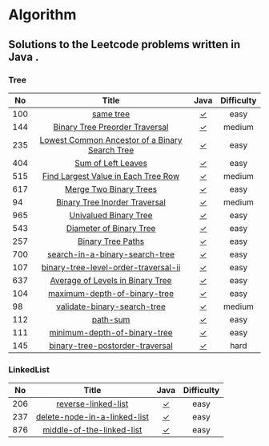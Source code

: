 # Algorithm
## Solutions to the Leetcode problems written in Java .

### Tree

| No      | Title     | Java     | Difficulty     |
| ---------- | :-----------:  | :-----------: |:-----------: |
| 100| [same tree](https://leetcode-cn.com/problems/same-tree/)| [✓](https://github.com/chen7weijie/Algorithm/blob/master/Test_100.java)|easy|
| 144| [Binary Tree Preorder Traversal](https://leetcode-cn.com/problems/binary-tree-preorder-traversal/)| [✓](https://github.com/chen7weijie/Algorithm/blob/master/Test_144.java)|medium|
| 235| [ Lowest Common Ancestor of a Binary Search Tree](https://leetcode-cn.com/problems/lowest-common-ancestor-of-a-binary-search-tree/)| [✓](https://github.com/chen7weijie/Algorithm/blob/master/Test_235.java)|easy|
| 404| [ Sum of Left Leaves](https://leetcode-cn.com/problems/sum-of-left-leaves/)| [✓](https://github.com/chen7weijie/Algorithm/blob/master/Test_404.java)|easy|
| 515| [ Find Largest Value in Each Tree Row](https://leetcode-cn.com/problems/find-largest-value-in-each-tree-row/)| [✓](https://github.com/chen7weijie/Algorithm/blob/master/Test_515.java)|medium|
| 617| [ Merge Two Binary Trees](https://leetcode-cn.com/problems/merge-two-binary-trees/)| [✓](https://github.com/chen7weijie/Algorithm/blob/master/Test_617.java)|easy|
| 94| [ Binary Tree Inorder Traversal](https://leetcode-cn.com/problems/binary-tree-inorder-traversal/)| [✓](https://github.com/chen7weijie/Algorithm/blob/master/Test_94.java)|medium|
| 965| [ Univalued Binary Tree](https://leetcode-cn.com/problems/univalued-binary-tree/)| [✓](https://github.com/chen7weijie/Algorithm/blob/master/Test_965.java)|easy|
| 543| [ Diameter of Binary Tree](https://leetcode-cn.com/problems/diameter-of-binary-tree/)| [✓](https://github.com/chen7weijie/Algorithm/blob/master/Test_543.java)|easy|
| 257| [ Binary Tree Paths](https://leetcode-cn.com/problems/binary-tree-paths/)| [✓](https://github.com/chen7weijie/Algorithm/blob/master/Test_257.java)|easy|
| 700| [ search-in-a-binary-search-tree](https://leetcode-cn.com/problems/search-in-a-binary-search-tree/)| [✓](https://github.com/chen7weijie/Algorithm/blob/master/Test_700.java)|easy|
| 107| [ binary-tree-level-order-traversal-ii](https://leetcode-cn.com/problems/binary-tree-level-order-traversal-ii/)| [✓](https://github.com/chen7weijie/Algorithm/blob/master/Test_107.java)|easy|
| 637| [ Average of Levels in Binary Tree](https://leetcode-cn.com/problems/average-of-levels-in-binary-tree/submissions/)| [✓](https://github.com/chen7weijie/Algorithm/blob/master/Test_637.java)|easy|
| 104| [ maximum-depth-of-binary-tree](https://leetcode-cn.com/problems/maximum-depth-of-binary-tree/)| [✓](https://github.com/chen7weijie/Algorithm/blob/master/Test_104.java)|easy|
| 98| [ validate-binary-search-tree](https://leetcode-cn.com/problems/validate-binary-search-tree/)| [✓](https://github.com/chen7weijie/Algorithm/blob/master/Test_98.java)|medium|
| 112| [ path-sum](https://leetcode-cn.com/problems/path-sum/)| [✓](https://github.com/chen7weijie/Algorithm/blob/master/Test_112.java)|easy|
| 111| [ minimum-depth-of-binary-tree](https://leetcode-cn.com/problems/minimum-depth-of-binary-tree/)| [✓](https://github.com/chen7weijie/Algorithm/blob/master/Test_111.java)|easy|
| 145| [ binary-tree-postorder-traversal](https://leetcode-cn.com/problems/binary-tree-postorder-traversal/)| [✓](https://github.com/chen7weijie/Algorithm/blob/master/Test_145.java)|hard|

### LinkedList
| No      | Title     | Java     | Difficulty     |
| ---------- | :-----------:  | :-----------: |:-----------: |
| 206| [reverse-linked-list](https://leetcode-cn.com/problems/reverse-linked-list/)| [✓](https://github.com/chen7weijie/Algorithm/blob/master/Linkedlist/Test_206.java)|easy|
| 237| [delete-node-in-a-linked-list](https://leetcode-cn.com/problems/delete-node-in-a-linked-list/)| [✓](https://github.com/chen7weijie/Algorithm/blob/master/Linkedlist/Test_237.java)|easy|
| 876| [middle-of-the-linked-list](https://leetcode-cn.com/problems/middle-of-the-linked-list/)| [✓](https://github.com/chen7weijie/Algorithm/blob/master/Linkedlist/Test_876.java)|easy|